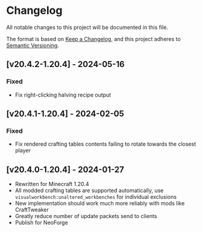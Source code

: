 # Changelog
All notable changes to this project will be documented in this file.

The format is based on [Keep a Changelog](https://keepachangelog.com/en/1.0.0/),
and this project adheres to [Semantic Versioning](https://semver.org/spec/v2.0.0.html).

## [v20.4.2-1.20.4] - 2024-05-16
### Fixed
- Fix right-clicking halving recipe output

## [v20.4.1-1.20.4] - 2024-02-05
### Fixed
- Fix rendered crafting tables contents failing to rotate towards the closest player

## [v20.4.0-1.20.4] - 2024-01-27
- Rewritten for Minecraft 1.20.4
- All modded crafting tables are supported automatically, use `visualworkbench:unaltered_workbenches` for individual exclusions
- New implementation should work much more reliably with mods like CraftTweaker
- Greatly reduce number of update packets send to clients
- Publish for NeoForge
